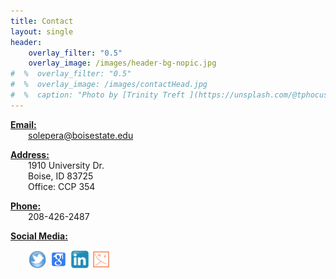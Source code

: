 ```yaml
---
title: Contact
layout: single
header:
    overlay_filter: "0.5"
    overlay_image: /images/header-bg-nopic.jpg
#  %  overlay_filter: "0.5"
#  %  overlay_image: /images/contactHead.jpg
#  %  caption: "Photo by [Trinity Treft ](https://unsplash.com/@tphocus) on [Unsplash](https://unsplash.com/photos/UL9awo4i_4w)"
---
```

<b><u>Email:</u></b><br>
<span style="display:inline-block; text-indent :2em;">solepera@boisestate.edu</span><br>

<b><u>Address:</u></b>
<br>
<span style="display:inline-block; text-indent :2em;">1910 University Dr.</span> <br>
<span style="display:inline-block; text-indent :2em;">Boise, ID 83725 </span><br>
<span style="display:inline-block; text-indent :2em;">Office: CCP 354</span> <br>

<b><u>Phone:</u></b><br>
<span style="display:inline-block; text-indent :2em;">208-426-2487</span>

<b><u>Social Media:</u></b>


<span style="display:inline-block; text-indent :2em;">
<a href="https://twitter.com/DrCh0le"> <img src="../images/twitter-icon.png" alt="twitter_profile" width="30" height="30"></a>		
<a href="https://scholar.google.com/citations?user=MiACjoYAAAAJ&amp;hl=en"><img src="../images/g_scholar_icon.png" alt="google_scholar_profile" width="30" height="30"></a>
<a href="https://www.linkedin.com/in/maria-soledad-pera-a8593a25/"><img src="../images/linkedin.png" alt="linkedin_profile" width="30" height="30"></a>
<a href="https://www.piret.info"><img src="../images/piretLogo.png" alt="linkedin_profile" width="30" height="30"></a>
</span>
